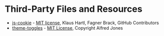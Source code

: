 Third-Party Files and Resources
===============================

* [js-cookie][1] - [MIT license][2], Klaus Hartl, Fagner Brack, GitHub Contributors
* [theme-toggles][3] - [MIT License][4], Copyright Alfred Jones


[1]: https://github.com/js-cookie/js-cookie
[2]: https://github.com/js-cookie/js-cookie/blob/main/LICENSE

[3]: https://github.com/AlfieJones/theme-toggles
[4]: https://github.com/AlfieJones/theme-toggles/blob/main/LICENSE
